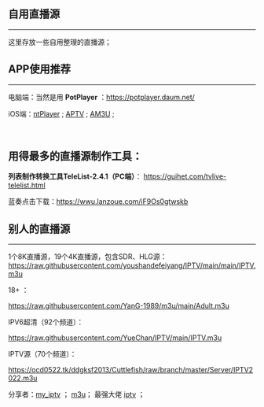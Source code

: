 ## 自用直播源

***

这里存放一些自用整理的直播源；



## APP使用推荐

***

电脑端：当然是用 **PotPlayer** ：https://potplayer.daum.net/

iOS端：[ntPlayer](https://apps.apple.com/cn/app/ntplayer/id1613758141) ;  [APTV](https://apps.apple.com/cn/app/aptv/id1630403500)  ;  [AM3U](https://apps.apple.com/cn/app/am3u/id6443454388) ; 



​			

## 用得最多的直播源制作工具：

**列表制作转换工具TeleList-2.4.1（PC端）**： https://guihet.com/tvlive-telelist.html

蓝奏点击下载：https://wwu.lanzoue.com/iF9Os0gtwskb



## 别人的直播源

***

1个8K直播源，19个4K直播源，包含SDR、HLG源：
https://raw.githubusercontent.com/youshandefeiyang/IPTV/main/main/IPTV.m3u 

18+ ：

https://raw.githubusercontent.com/YanG-1989/m3u/main/Adult.m3u

IPV6超清（92个频道）：

https://raw.githubusercontent.com/YueChan/IPTV/main/IPTV.m3u

IPTV源（70个频道）：

https://ocd0522.tk/ddgksf2013/Cuttlefish/raw/branch/master/Server/IPTV2022.m3u

分享者：[my_iptv](https://github.com/addlew/my_iptv) ； [m3u](https://github.com/YanG-1989/m3u)；  最强大佬  [iptv](https://github.com/iptv-org/iptv) ； 

